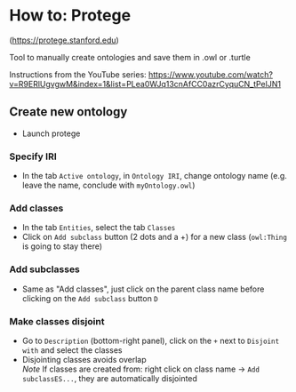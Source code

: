 # How to: Protege
(https://protege.stanford.edu)

Tool to manually create ontologies and save them in .owl or .turtle

Instructions from the YouTube series: https://www.youtube.com/watch?v=R9ERlUgvgwM&index=1&list=PLea0WJq13cnAfCC0azrCyquCN_tPelJN1

## Create new ontology  
- Launch protege  

### Specify IRI
- In the tab `Active ontology`, in `Ontology IRI`, change ontology name (e.g. leave the name, conclude with `myOntology.owl`)  
### Add classes  
- In the tab `Entities`, select the tab `Classes`  
- Click on `Add subclass` button (2 dots and a +) for a new class (`owl:Thing` is going to stay there)  

### Add subclasses  
- Same as "Add classes", just click on the parent class name before clicking on the `Add subclass` button  `D`

### Make classes disjoint  
- Go to `Description` (bottom-right panel), click on the `+` next to `Disjoint with` and select the classes   
- Disjointing classes avoids overlap  
*Note* If classes are created from: right click on class name -> `Add subclassES...`, they are automatically disjointed  
 
